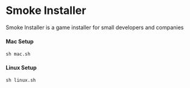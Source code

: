 # Smoke Installer

Smoke Installer is a game installer for small developers and companies

#### Mac Setup
```command line
sh mac.sh
```

#### Linux Setup
```command line
sh linux.sh
```

